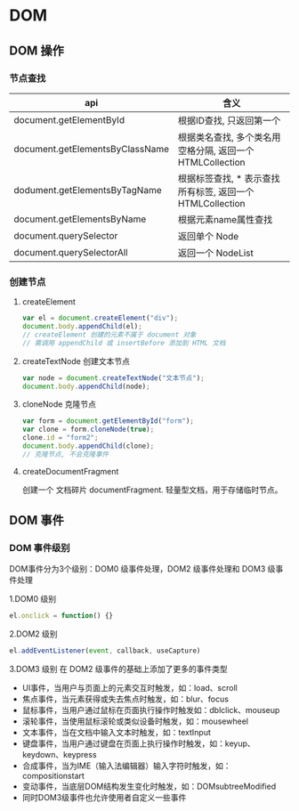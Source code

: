 # DOM

## DOM 操作

### 节点查找

| api                             | 含义                                                      |
| ------------------------------- | --------------------------------------------------------- |
| document.getElementById         | 根据ID查找, 只返回第一个                                  |
| document.getElementsByClassName | 根据类名查找, 多个类名用空格分隔, 返回一个 HTMLCollection |
| dodument.getElementsByTagName   | 根据标签查找, * 表示查找所有标签, 返回一个 HTMLCollection |
| document.getElementsByName      | 根据元素name属性查找                                      |
| document.querySelector          | 返回单个 Node                                             |
| document.querySelectorAll       | 返回一个 NodeList                                         |

### 创建节点

1. createElement

    ```js
    var el = document.createElement("div");
    document.body.appendChild(el);
    // createElement 创建的元素不属于 document 对象
    // 需调用 appendChild 或 insertBefore 添加到 HTML 文档
    ```

2. createTextNode 创建文本节点

    ```js
    var node = document.createTextNode("文本节点");
    document.body.appendChild(node);
    ```

3. cloneNode 克隆节点

    ```js
    var form = document.getElementById("form");
    var clone = form.cloneNode(true);
    clone.id = "form2";
    document.body.appendChild(clone);
    // 克隆节点, 不会克隆事件
    ```

4. createDocumentFragment

   创建一个 文档碎片 documentFragment. 轻量型文档，用于存储临时节点。

## DOM 事件

### DOM 事件级别

DOM事件分为3个级别：DOM0 级事件处理，DOM2 级事件处理和 DOM3 级事件处理

1.DOM0 级别

```js
el.onclick = function() {}
```

2.DOM2 级别

```js
el.addEventListener(event, callback, useCapture)
```

3.DOM3 级别
在 DOM2 级事件的基础上添加了更多的事件类型

- UI事件，当用户与页面上的元素交互时触发，如：load、scroll
- 焦点事件，当元素获得或失去焦点时触发，如：blur、focus
- 鼠标事件，当用户通过鼠标在页面执行操作时触发如：dblclick、mouseup
- 滚轮事件，当使用鼠标滚轮或类似设备时触发，如：mousewheel
- 文本事件，当在文档中输入文本时触发，如：textInput
- 键盘事件，当用户通过键盘在页面上执行操作时触发，如：keyup、keydown、keypress
- 合成事件，当为IME（输入法编辑器）输入字符时触发，如：compositionstart
- 变动事件，当底层DOM结构发生变化时触发，如：DOMsubtreeModified
- 同时DOM3级事件也允许使用者自定义一些事件
